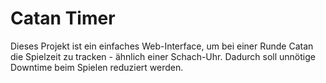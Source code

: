 # Catan Timer
Dieses Projekt ist ein einfaches Web-Interface, um bei einer Runde Catan die Spielzeit zu tracken - ähnlich einer Schach-Uhr. Dadurch soll unnötige Downtime beim Spielen reduziert werden.
